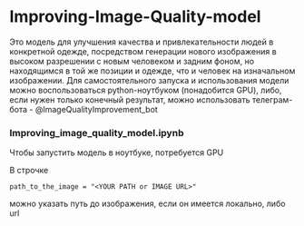 # Improving-Image-Quality-model
Это модель для улучшения качества и привлекательности людей в конкретной одежде, посредством генерации нового изображения в высоком разрешении с новым человеком и задним фоном, но находящимся в той же позиции и одежде, что и человек на изначальном изображении. Для самостоятельного запуска и использования модели можно воспользоваться python-ноутбуком (понадобится GPU), либо, если нужен только конечный результат, можно использовать телеграм-бота - @ImageQualityImprovement_bot

### Improving_image_quality_model.ipynb
Чтобы запустить модель в ноутбуке, потребуется GPU

В строчке
```
path_to_the_image = "<YOUR PATH or IMAGE URL>"
```
можно указать путь до изображения, если он имеется локально, либо url
